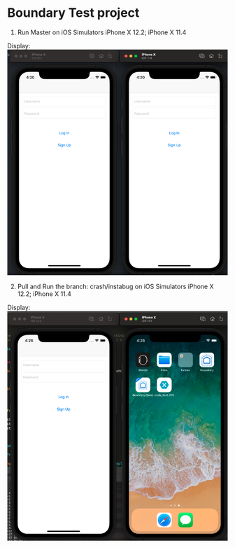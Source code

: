 # Boundary Test project

1. Run Master on iOS Simulators iPhone X 12.2; iPhone X 11.4

Display: ![](WorkingVersionMaster.png)

2. Pull and Run the branch: crash/instabug on iOS Simulators iPhone X 12.2; iPhone X 11.4

Display: ![](CrashVersionInstabug.png)
